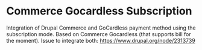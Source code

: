 Commerce Gocardless Subscription
================================

Integration of Drupal Commerce and GoCardless payment method using the subscription mode. 
Based on Commerce Gocardless (that supports bill for the moment).
Issue to integrate both: https://www.drupal.org/node/2313739
